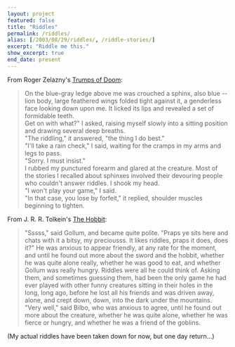 ```yaml
---
layout: project
featured: false
title: "Riddles"
permalink: /riddles/
alias: [/2003/08/29/riddles/, /riddle-stories/]
excerpt: "Riddle me this."
show_excerpt: true
end_date: present
---
```

From Roger Zelazny's [Trumps of Doom][1]:  
> On the blue-gray ledge above me was crouched a sphinx, also blue -- lion body, large feathered wings folded tight against it, a genderless face looking down upon me. It licked its lips and revealed a set of formidable teeth.  
> Get on with what?" I asked, raising myself slowly into a sitting position and drawing several deep breaths.  
> "The riddling," it answered, "the thing I do best."  
> "I'll take a rain check," I said, waiting for the cramps in my arms and legs to pass.  
> "Sorry. I must insist."  
> I rubbed my punctured forearm and glared at the creature. Most of the stories I recalled about sphinxes involved their devouring people who couldn't answer riddles. I shook my head.  
> "I won't play your game," I said.  
> "In that case, you lose by forfeit," it replied, shoulder muscles beginning to tighten.

From J. R. R. Tolkein's [The Hobbit][2]:   
> "Sssss," said Gollum, and became quite polite. "Praps ye sits here and chats with it a bitsy, my preciousss. It likes riddles, praps it does, does it?" He was anxious to appear friendly, at any rate for the moment, and until he found out more about the sword and the hobbit, whether he was quite alone really, whether he was good to eat, and whether Gollum was really hungry. Riddles were all he could think of. Asking them, and sometimes guessing them, had been the only game he had ever played with other funny creatures sitting in their holes in the long, long ago, before he lost all his friends and was driven away, alone, and crept down, down, into the dark under the mountains.  
> "Very well," said Bilbo, who was anxious to agree, until he found out more about the creature, whether he was quite alone, whether he was fierce or hungry, and whether he was a friend of the goblins.

(My actual riddles have been taken down for now, but one day return...)

 [1]: http://www.amazon.com/Great-Book-Amber-Complete-Chronicles/dp/0380809060
 [2]: http://www.amazon.com/Hobbit-J-R-R-Tolkien/dp/0618260307/ref=sr_1_1?ie=UTF8&s=books&qid=1230281178&sr=1-1
